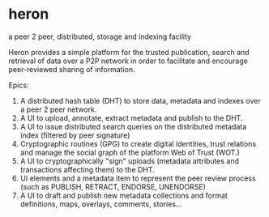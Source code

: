 heron
=====

a peer 2 peer, distributed, storage and indexing facility


Heron provides a simple platform for the trusted publication, search and retrieval of data over a P2P network in order to facilitate and encourage peer-reviewed sharing of information.

Epics:

1. A distributed hash table (DHT) to store data, metadata and indexes over a peer 2 peer network.
2. A UI to upload, annotate, extract metadata and publish to the DHT.
3. A UI to issue distributed search queries on the distributed metadata index (filtered by peer signature)  
4. Cryptographic routines (GPG) to create digital identities, trust relations and manage the social graph of the platform Web of Trust (WOT.)
5. A UI to cryptographically "sign" uploads (metadata attributes and transactions affecting them) to the DHT. 
6. UI elements and a metadata item to represent the peer review process (such as PUBLISH, RETRACT, ENDORSE, UNENDORSE)
7. A UI to draft and publish new metadata collections and format definitions, maps, overlays, comments, stories... 
